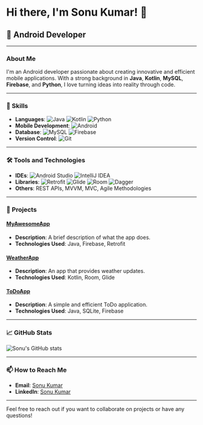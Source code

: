 # Hi there, I'm Sonu Kumar! 👋

## 🌟 Android Developer

---

### About Me

I'm an Android developer passionate about creating innovative and efficient mobile applications. With a strong background in **Java**, **Kotlin**, **MySQL**, **Firebase**, and **Python**, I love turning ideas into reality through code.

---

### 🚀 Skills

- **Languages**: ![Java](https://img.shields.io/badge/Java-ED8B00?style=for-the-badge&logo=java&logoColor=white) ![Kotlin](https://img.shields.io/badge/Kotlin-0095D5?style=for-the-badge&logo=kotlin&logoColor=white) ![Python](https://img.shields.io/badge/Python-3776AB?style=for-the-badge&logo=python&logoColor=white)
- **Mobile Development**: ![Android](https://img.shields.io/badge/Android-3DDC84?style=for-the-badge&logo=android&logoColor=white)
- **Database**: ![MySQL](https://img.shields.io/badge/MySQL-4479A1?style=for-the-badge&logo=mysql&logoColor=white) ![Firebase](https://img.shields.io/badge/Firebase-FFCA28?style=for-the-badge&logo=firebase&logoColor=white)
- **Version Control**: ![Git](https://img.shields.io/badge/Git-F05032?style=for-the-badge&logo=git&logoColor=white)

---

### 🛠️ Tools and Technologies

- **IDEs**: ![Android Studio](https://img.shields.io/badge/Android%20Studio-3DDC84?style=for-the-badge&logo=android-studio&logoColor=white) ![IntelliJ IDEA](https://img.shields.io/badge/IntelliJ%20IDEA-000000?style=for-the-badge&logo=intellij-idea&logoColor=white)
- **Libraries**: ![Retrofit](https://img.shields.io/badge/Retrofit-00796B?style=for-the-badge&logo=retrofit&logoColor=white) ![Glide](https://img.shields.io/badge/Glide-00ACC1?style=for-the-badge&logo=glide&logoColor=white) ![Room](https://img.shields.io/badge/Room-3E2723?style=for-the-badge&logo=room&logoColor=white) ![Dagger](https://img.shields.io/badge/Dagger-00796B?style=for-the-badge&logo=dagger&logoColor=white)
- **Others**: REST APIs, MVVM, MVC, Agile Methodologies

---

### 🌟 Projects

#### [MyAwesomeApp](https://github.com/sonukumar/myawesomeapp)
- **Description**: A brief description of what the app does.
- **Technologies Used**: Java, Firebase, Retrofit

#### [WeatherApp](https://github.com/sonukumar/weatherapp)
- **Description**: An app that provides weather updates.
- **Technologies Used**: Kotlin, Room, Glide

#### [ToDoApp](https://github.com/sonukumar/todoapp)
- **Description**: A simple and efficient ToDo application.
- **Technologies Used**: Java, SQLite, Firebase

---

### 📈 GitHub Stats

![Sonu's GitHub stats](https://github-readme-stats.vercel.app/api?username=SonuKumar9117&show_icons=true&theme=radica)

---

### 📫 How to Reach Me

- **Email**: [Sonu Kumar](mailto:krsonu1791.com)
- **LinkedIn**: [Sonu Kumar](https://linkedin.com/in/sonu-kumar-81284b230)

---

Feel free to reach out if you want to collaborate on projects or have any questions!
